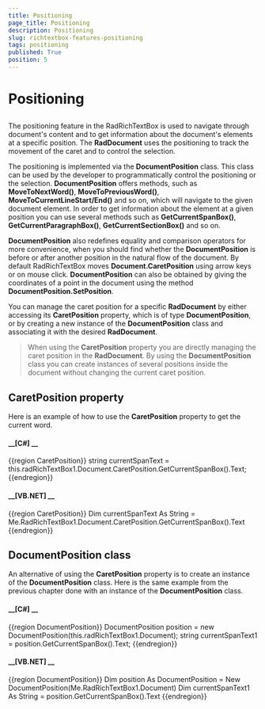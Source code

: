 ```yaml
---
title: Positioning
page_title: Positioning
description: Positioning
slug: richtextbox-features-positioning
tags: positioning
published: True
position: 5
---
```


# Positioning



## 

The positioning feature in the RadRichTextBox is used to navigate through document's content and to get information about the document's
		        	elements at a specific position. The __RadDocument__ uses the positioning to track the movement of the caret and to
		        	control the selection.
		        

The positioning is implemented via the __DocumentPosition__ class. This class can be used by the developer to
		        	programmatically control the positioning or the selection. __DocumentPosition__ offers methods, such as 
		        	__MoveToNextWord()__, __MoveToPreviousWord()__, __MoveToCurrentLineStart/End()__ and
		        	so on, which will navigate to the given document element. In order to get information about the element at a given position you can use several
		        	methods such as __GetCurrentSpanBox()__, __GetCurrentParagraphBox()__, 
		        	__GetCurrentSectionBox()__ and so on. 
		        

__DocumentPosition__ also redefines equality and comparison operators for more convenience, when you should
		        	find whether the __DocumentPosition__ is before or after another position in the natural flow of the document.
		        	By default RadRichTextBox moves __Document.CaretPosition__ using arrow keys or on mouse click. 
		        	__DocumentPosition__ can also be obtained by giving the coordinates of a point in the document using
		        	the method __DocumentPosition.SetPosition__.
		        

You can manage the caret position for a specific __RadDocument__ by either accessing its 
		        	__CaretPosition__ property, which is of type __DocumentPosition__, 
		        	or by creating a new instance of the __DocumentPosition__ class and associating it with the desired 
		        	__RadDocument__.
		        

>When using the __CaretPosition__ property you are directly managing the caret position in the 
				  	__RadDocument__. By using the __DocumentPosition__ class you can create 
				  	instances of several positions inside the document without changing the current caret position.
				  

## CaretPosition property

Here is an example of how to use the __CaretPosition__ property to get the current word.

#### __[C#] __

{{region CaretPosition}}
	            string currentSpanText = this.radRichTextBox1.Document.CaretPosition.GetCurrentSpanBox().Text;
	{{endregion}}



#### __[VB.NET] __

{{region CaretPosition}}
	        Dim currentSpanText As String = Me.RadRichTextBox1.Document.CaretPosition.GetCurrentSpanBox().Text
	{{endregion}}



## DocumentPosition class

An alternative of using the __CaretPosition__ property is to create an instance of the
		    	__DocumentPosition__ class. Here is the same example from the previous chapter done with
		    	an instance of the __DocumentPosition__ class.
		    

#### __[C#] __

{{region DocumentPosition}}
	            DocumentPosition position = new DocumentPosition(this.radRichTextBox1.Document);
	            string currentSpanText1 = position.GetCurrentSpanBox().Text;
	{{endregion}}



#### __[VB.NET] __

{{region DocumentPosition}}
	        Dim position As DocumentPosition = New DocumentPosition(Me.RadRichTextBox1.Document)
	        Dim currentSpanText1 As String = position.GetCurrentSpanBox().Text
	{{endregion}}


